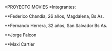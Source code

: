 *PROYECTO MOVIES
*Integrantes:

**Federico Chandia, 26 años, Magdalena, Bs As.

**Fernando Herrera, 32 años, San Salvador Bs As.

**Jorge Falcon

**Maxi Cartier